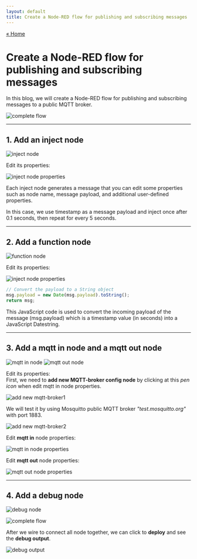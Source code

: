 ```yaml
---
layout: default
title: Create a Node-RED flow for publishing and subscribing messages
---
```


[« Home](https://jedsadasrijunpoe.github.io/)

# Create a Node-RED flow for publishing and subscribing messages

In this blog, we will create a Node-RED flow for publishing and subscribing messages to a public MQTT broker.

![complete flow](/images/node_red/mynodered9.png)

---

## 1. Add an inject node

![inject node](/images/node_red/mynodered2-1.png)

Edit its properties:

![inject node properties](/images/node_red/mynodered3.png)

Each inject node generates a message that you can edit some properties such as node name, message payload, and additional user-defined properties.

In this case, we use timestamp as a message payload and inject once after 0.1 seconds, then repeat for every 5 seconds.

---

## 2. Add a function node

![function node](/images/node_red/mynodered6-1.png)

Edit its properties:

![inject node properties](/images/node_red/mynodered7.png)

```js
// Convert the payload to a String object
msg.payload = new Date(msg.payload).toString();
return msg;
```

This JavaScript code is used to convert the incoming payload of the message (msg.payload) which is a timestamp value (in seconds) into a JavaScript Datestring.

---

## 3. Add a mqtt in node and a mqtt out node

![mqtt in node](/images/node_red/mynodered10-1.png)
![mqtt out node](/images/node_red/mynodered11-1.png)

Edit its properties:  
First, we need to **add new MQTT-broker config node** by clicking at this *pen icon* when edit mqtt in node properties.

![add new mqtt-broker1](/images/node_red/mynodered10-2.png)

We will test it by using Mosquitto public MQTT broker *"test.mosquitto.org"* with port 1883.

![add new mqtt-broker2](/images/node_red/mynodered8.png)

Edit **mqtt in** node properties:

![mqtt in node properties](/images/node_red/mynodered11.png)

Edit **mqtt out** node properties:

![mqtt out node properties](/images/node_red/mynodered10.png)

---

## 4. Add a debug node

![debug node](/images/node_red/mynodered15.png)

![complete flow](/images/node_red/mynodered9.png)

After we wire to connect all node together, we can click to **deploy** and see the **debug output**.

![debug output](/images/node_red/mynodered16.png)